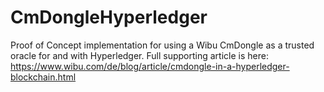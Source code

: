 # CmDongleHyperledger
Proof of Concept implementation for using a Wibu CmDongle as a trusted oracle for and with Hyperledger.
Full supporting article is here: https://www.wibu.com/de/blog/article/cmdongle-in-a-hyperledger-blockchain.html

